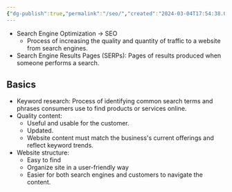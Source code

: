 ```yaml
---
{"dg-publish":true,"permalink":"/seo/","created":"2024-03-04T17:54:38.098-05:00","updated":"2024-03-11T19:03:32.298-05:00"}
---
```


- Search Engine Optimization -> SEO
	- Process of increasing the quality and quantity of traffic to a website from search engines.
- Search Engine Results Pages (SERPs): Pages of results produced when someone performs a search.
## Basics
- Keyword research: Process of identifying common search terms and phrases consumers use to find products or services online.
- Quality content: 
	- Useful and usable for the customer.
	- Updated.
	- Website content must match the business's current offerings and reflect keyword trends.
- Website structure:
	- Easy to find
	- Organize site in a user-friendly way
	- Easier for both search engines and customers to navigate the content.
